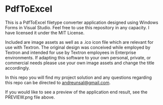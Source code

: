 # PdfToExcel
This is a PdfToExcel filetype converter application designed using Windows Forms in Visual Studio.
Feel free to use this repository in any capacity. I have licensed it under the MIT License.

Included are image assets as well as a .ico icon file which are relevant for use with Textron.
The original design was conceived while employed by Textron and intended for use by Textron employees
in Enterprise environments. If adapting this software to your own personal, private, or commercial 
needs please use your own image assets and change the title accordingly.

In this repo you will find my project solution and any questions regarding this repo
can be directed to andreunsal@gmail.com.

If you would like to see a preview of the application end result, see the PREVIEW.png file above.


